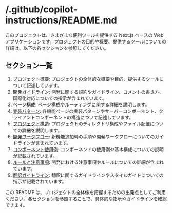 # /.github/copilot-instructions/README.md

このプロジェクトは、さまざまな便利ツールを提供する Next.js ベースの Web アプリケーションです。プロジェクトの目的や概要、提供するツールについての詳細は、以下の各セクションを参照してください。

## セクション一覧

1. [プロジェクト概要](01-project-overview.md): プロジェクトの全体的な概要や目的、提供するツールについて記述しています。
2. [開発ガイドライン](02-development-guidelines.md): 開発に関する規約やガイドライン、コメントの書き方、国際化対応についての指示が含まれています。
3. [ページ構成](03-page-structure.md): ページ構成やルーティングに関する詳細を説明します。
4. [実装パターン](04-implementation-patterns.md): 各機能ページの実装パターンやサーバーコンポーネント、クライアントコンポーネントの構造について記述しています。
5. [プロジェクト構造](05-project-structure.md): プロジェクトのディレクトリ構成やファイル配置についての詳細を説明します。
6. [開発ワークフロー](06-development-workflow.md): 新機能追加時の手順や開発ワークフローについてのガイドラインが含まれています。
7. [コンポーネント使用例](07-component-usage.md): コンポーネントの使用例や基本構成についての説明が記載されています。
8. [ルールと注意事項](08-rules-and-notes.md): 開発における注意事項やルールについての詳細が含まれています。
9. [翻訳ガイドライン](09-translation-guidelines.md): 翻訳に関するガイドラインやスタイルガイドについての指示が記載されています。

この README は、プロジェクトの全体像を把握するための出発点としてご利用ください。各セクションを参照することで、具体的な指示やガイドラインを確認できます。